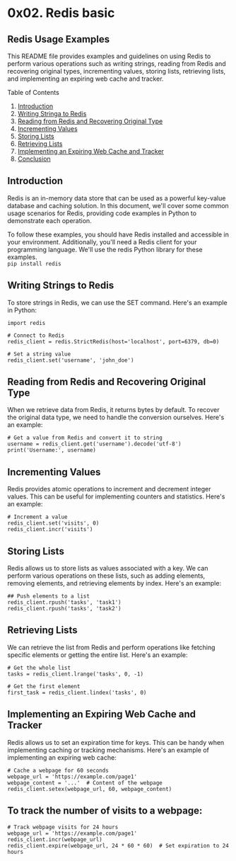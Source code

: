 # 0x02. Redis basic  

## Redis Usage Examples

This README file provides examples and guidelines on using Redis to perform various operations such as writing strings, reading from Redis and recovering original types, incrementing values, storing lists, retrieving lists, and implementing an expiring web cache and tracker.  

Table of Contents  
1. [Introduction](https://github.com/Flesier/alx-backend-storage/tree/master/0x02-redis_basic#introduction)
2. [Writing Stringa to Redis](https://github.com/Flesier/alx-backend-storage/tree/master/0x02-redis_basic#writing-strings-to-redis)
3. [Reading from Redis and Recovering Original Type](https://github.com/Flesier/alx-backend-storage/tree/master/0x02-redis_basic#reading-from-redis-and-recovering-original-type)
4. [Incrementing Values](https://github.com/Flesier/alx-backend-storage/tree/master/0x02-redis_basic#incrementing-values)
5. [Storing Lists](https://github.com/Flesier/alx-backend-storage/tree/master/0x02-redis_basic#storing-lists)
6. [Retrieving Lists](https://github.com/Flesier/alx-backend-storage/tree/master/0x02-redis_basic#retrieving-lists)
7. [Implementing an Expiring Web Cache and Tracker](https://github.com/Flesier/alx-backend-storage/tree/master/0x02-redis_basic#implementing-an-expiring-web-cache-and-tracker)
8. [Conclusion](https://github.com/Flesier/alx-backend-storage/tree/master/0x02-redis_basic#conclusion)

## Introduction

Redis is an in-memory data store that can be used as a powerful key-value database and caching solution. In this document, we'll cover some common usage scenarios for Redis, providing code examples in Python to demonstrate each operation.

To follow these examples, you should have Redis installed and accessible in your environment. Additionally, you'll need a Redis client for your programming language. We'll use the redis Python library for these examples.  
`pip install redis`

## Writing Strings to Redis  
To store strings in Redis, we can use the SET command. Here's an example in Python:  
```
import redis

# Connect to Redis
redis_client = redis.StrictRedis(host='localhost', port=6379, db=0)

# Set a string value
redis_client.set('username', 'john_doe')
```

## Reading from Redis and Recovering Original Type  
When we retrieve data from Redis, it returns bytes by default. To recover the original data type, we need to handle the conversion ourselves. Here's an example:  
```
# Get a value from Redis and convert it to string
username = redis_client.get('username').decode('utf-8')
print('Username:', username)
```

## Incrementing Values  
Redis provides atomic operations to increment and decrement integer values. This can be useful for implementing counters and statistics. Here's an example:   
```
# Increment a value
redis_client.set('visits', 0)
redis_client.incr('visits')
```

## Storing Lists  
Redis allows us to store lists as values associated with a key. We can perform various operations on these lists, such as adding elements, removing elements, and retrieving elements by index. Here's an example:   

```
## Push elements to a list
redis_client.rpush('tasks', 'task1')
redis_client.rpush('tasks', 'task2')
```

## Retrieving Lists  
We can retrieve the list from Redis and perform operations like fetching specific elements or getting the entire list. Here's an example: 

```
# Get the whole list
tasks = redis_client.lrange('tasks', 0, -1)

# Get the first element
first_task = redis_client.lindex('tasks', 0)
```

## Implementing an Expiring Web Cache and Tracker  
Redis allows us to set an expiration time for keys. This can be handy when implementing caching or tracking mechanisms. Here's an example of implementing an expiring web cache:   
```
# Cache a webpage for 60 seconds
webpage_url = 'https://example.com/page1'
webpage_content = '...'  # Content of the webpage
redis_client.setex(webpage_url, 60, webpage_content)
```

## To track the number of visits to a webpage:  
```
# Track webpage visits for 24 hours
webpage_url = 'https://example.com/page1'
redis_client.incr(webpage_url)
redis_client.expire(webpage_url, 24 * 60 * 60)  # Set expiration to 24 hours
```
